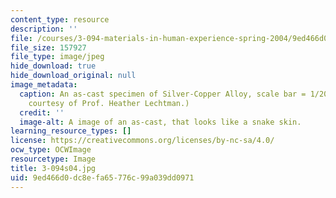 ```yaml
---
content_type: resource
description: ''
file: /courses/3-094-materials-in-human-experience-spring-2004/9ed466d0dc8efa65776c99a039dd0971_3-094s04.jpg
file_size: 157927
file_type: image/jpeg
hide_download: true
hide_download_original: null
image_metadata:
  caption: An as-cast specimen of Silver-Copper Alloy, scale bar = 1/200 cm. (Image
    courtesy of Prof. Heather Lechtman.)
  credit: ''
  image-alt: A image of an as-cast, that looks like a snake skin.
learning_resource_types: []
license: https://creativecommons.org/licenses/by-nc-sa/4.0/
ocw_type: OCWImage
resourcetype: Image
title: 3-094s04.jpg
uid: 9ed466d0-dc8e-fa65-776c-99a039dd0971
---
```

